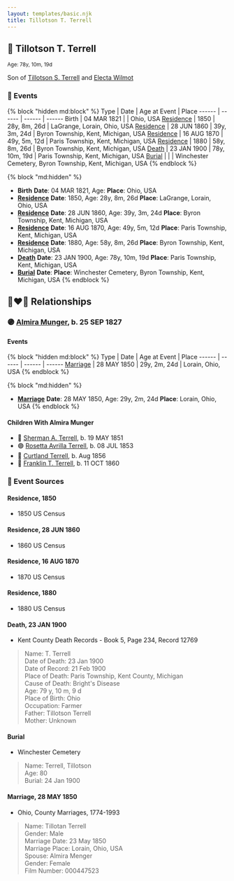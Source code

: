 ```yaml
---
layout: templates/basic.njk
title: Tillotson T. Terrell
---
```

## 🔵 Tillotson T. Terrell
<small>Age: 78y, 10m, 19d</small>

Son of [Tillotson S. Terrell](/people/2/25548435) and [Electa Wilmot](/people/7/77370498)

### 📆 Events

{% block "hidden md:block" %}
Type | Date | Age at Event | Place
------ | ------ | ------ | ------
Birth | 04 MAR 1821 |  | Ohio, USA
[Residence](#event-event-0) | 1850 | 28y, 8m, 26d | LaGrange, Lorain, Ohio, USA
[Residence](#event-event-1) | 28 JUN 1860 | 39y, 3m, 24d | Byron Township, Kent, Michigan, USA
[Residence](#event-event-2) | 16 AUG 1870 | 49y, 5m, 12d | Paris Township, Kent, Michigan, USA
[Residence](#event-event-3) | 1880 | 58y, 8m, 26d | Byron Township, Kent, Michigan, USA
[Death](#event-event-7) | 23 JAN 1900 | 78y, 10m, 19d | Paris Township, Kent, Michigan, USA
[Burial](#event-event-8) |  |  | Winchester Cemetery, Byron Township, Kent, Michigan, USA
{% endblock %}

{% block "md:hidden" %}
- **Birth**
**Date**: 04 MAR 1821, Age:
**Place**: Ohio, USA
- **[Residence](#event-event-0)**
**Date**: 1850, Age: 28y, 8m, 26d
**Place**: LaGrange, Lorain, Ohio, USA
- **[Residence](#event-event-1)**
**Date**: 28 JUN 1860, Age: 39y, 3m, 24d
**Place**: Byron Township, Kent, Michigan, USA
- **[Residence](#event-event-2)**
**Date**: 16 AUG 1870, Age: 49y, 5m, 12d
**Place**: Paris Township, Kent, Michigan, USA
- **[Residence](#event-event-3)**
**Date**: 1880, Age: 58y, 8m, 26d
**Place**: Byron Township, Kent, Michigan, USA
- **[Death](#event-event-7)**
**Date**: 23 JAN 1900, Age: 78y, 10m, 19d
**Place**: Paris Township, Kent, Michigan, USA
- **[Burial](#event-event-8)**
**Date**:
**Place**: Winchester Cemetery, Byron Township, Kent, Michigan, USA
{% endblock %}

## 👩‍❤️‍👨 Relationships

### 🟣 [Almira Munger](/people/3/36419408), b. 25 SEP 1827

#### Events

{% block "hidden md:block" %}
Type | Date | Age at Event | Place
------ | ------ | ------ | ------
[Marriage](#event-family-0-event-0) | 28 MAY 1850 | 29y, 2m, 24d | Lorain, Ohio, USA
{% endblock %}

{% block "md:hidden" %}
- **[Marriage](#event-family-0-event-0)**
**Date**: 28 MAY 1850, Age: 29y, 2m, 24d
**Place**: Lorain, Ohio, USA
{% endblock %}

#### Children With Almira Munger
* 🔵 [Sherman A. Terrell](/people/6/61267132), b. 19 MAY 1851
* 🟣 [Rosetta Avrilla Terrell](/people/8/84698967), b. 08 JUL 1853
* 🔵 [Curtland Terrell](/people/4/47972604), b. Aug 1856
* 🔵 [Franklin T. Terrell](/people/1/12166472), b. 11 OCT 1860
### 📰 Event Sources

#### <a id="event-event-0"></a> Residence, 1850
* 1850 US Census

#### <a id="event-event-1"></a> Residence, 28 JUN 1860
* 1860 US Census

#### <a id="event-event-2"></a> Residence, 16 AUG 1870
* 1870 US Census

#### <a id="event-event-3"></a> Residence, 1880
* 1880 US Census

#### <a id="event-event-7"></a> Death, 23 JAN 1900
* Kent County Death Records  - Book 5, Page 234, Record 12769
>   
  > Name: T. Terrell  
  > Date of Death: 23 Jan 1900  
  > Date of Record: 21 Feb 1900  
  > Place of Death: Paris Township, Kent County, Michigan  
  > Cause of Death: Bright's Disease  
  > Age: 79 y, 10 m, 9 d  
  > Place of Birth: Ohio  
  > Occupation: Farmer  
  > Father: Tillotson Terrell  
  > Mother: Unknown

#### <a id="event-event-8"></a> Burial
* Winchester Cemetery
>   
  > Name: Terrell, Tillotson  
  > Age: 80  
  > Burial: 24 Jan 1900

#### <a id="event-family-0-event-0"></a> Marriage, 28 MAY 1850
* Ohio, County Marriages, 1774-1993
>   
  > Name: Tillotan Terrell  
  > Gender: Male  
  > Marriage Date: 23 May 1850  
  > Marriage Place: Lorain, Ohio, USA  
  > Spouse: Almira Menger  
  > Gender: Female  
  > Film Number: 000447523